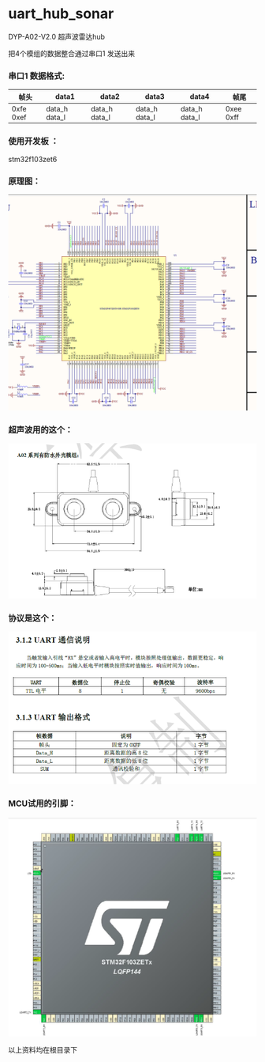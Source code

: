 # uart_hub_sonar

DYP-A02-V2.0 超声波雷达hub



把4个模组的数据整合通过串口1 发送出来



### **串口1 数据格式:**

| 帧头      | data1         | data2         | data3         | data4         | 帧尾      |
| --------- | ------------- | ------------- | ------------- | ------------- | --------- |
| 0xfe 0xef | data_h data_l | data_h data_l | data_h data_l | data_h data_l | 0xee 0xff |

### **使用开发板 ：**

stm32f103zet6

### **原理图：**

![1584437786661](https://github.com/jinmenglei/uart_hub_sonar/blob/master/res/1584437786661.png)

### **超声波用的这个：**

![1584437593984](https://github.com/jinmenglei/uart_hub_sonar/blob/master/res/1584437593984.png)

### **协议是这个：**

![1584437650467](https://github.com/jinmenglei/uart_hub_sonar/blob/master/res/1584437650467.png)

### **MCU试用的引脚：**

![1584437923255](https://github.com/jinmenglei/uart_hub_sonar/blob/master/res/1584437923255.png)

以上资料均在根目录下
